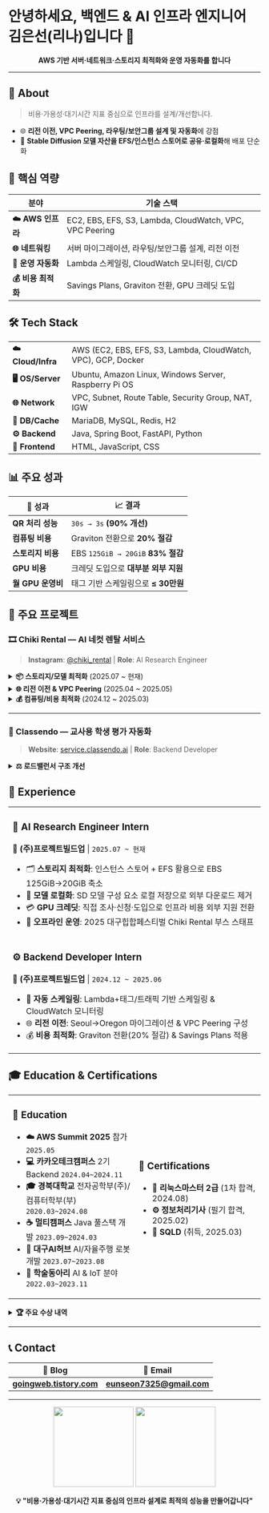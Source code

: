 # 안녕하세요, 백엔드 & AI 인프라 엔지니어 김은선(리나)입니다 👋

<p align="center">
  <strong>AWS 기반 서버·네트워크·스토리지 최적화와 운영 자동화를 합니다</strong>
</p>

---

## 🧭 About

> 비용·가용성·대기시간 지표 중심으로 인프라를 설계/개선합니다.

- 🌐 **리전 이전, VPC Peering, 라우팅/보안그룹 설계 및 자동화**에 강점
- 🤖 **Stable Diffusion 모델 자산을 EFS/인스턴스 스토어로 공유·로컬화**해 배포 단순화

## 🔑 핵심 역량

| 분야 | 기술 스택 |
|------|-----------|
| **☁️ AWS 인프라** | EC2, EBS, EFS, S3, Lambda, CloudWatch, VPC, VPC Peering |
| **🌐 네트워킹** | 서버 마이그레이션, 라우팅/보안그룹 설계, 리전 이전 |
| **🤖 운영 자동화** | Lambda 스케일링, CloudWatch 모니터링, CI/CD |
| **💰 비용 최적화** | Savings Plans, Graviton 전환, GPU 크레딧 도입 |

## 🛠 Tech Stack

<table>
<tr>
<td><strong>☁️ Cloud/Infra</strong></td>
<td>AWS (EC2, EBS, EFS, S3, Lambda, CloudWatch, VPC), GCP, Docker</td>
</tr>
<tr>
<td><strong>🖥️ OS/Server</strong></td>
<td>Ubuntu, Amazon Linux, Windows Server, Raspberry Pi OS</td>
</tr>
<tr>
<td><strong>🌐 Network</strong></td>
<td>VPC, Subnet, Route Table, Security Group, NAT, IGW</td>
</tr>
<tr>
<td><strong>💾 DB/Cache</strong></td>
<td>MariaDB, MySQL, Redis, H2</td>
</tr>
<tr>
<td><strong>⚙️ Backend</strong></td>
<td>Java, Spring Boot, FastAPI, Python</td>
</tr>
<tr>
<td><strong>🎨 Frontend</strong></td>
<td>HTML, JavaScript, CSS</td>
</tr>
</table>

## 📊 주요 성과

<div align="center">

| 🚀 성과 | 📈 결과 |
|---------|---------|
| **QR 처리 성능** | `30s → 3s` **(90% 개선)** |
| **컴퓨팅 비용** | Graviton 전환으로 **20% 절감** |
| **스토리지 비용** | EBS `125GiB → 20GiB` **83% 절감** |
| **GPU 비용** | 크레딧 도입으로 **대부분 외부 지원** |
| **월 GPU 운영비** | 태그 기반 스케일링으로 **≤ 30만원** |

</div>

## 🚀 주요 프로젝트

### 🎞 Chiki Rental — AI 네컷 렌탈 서비스
> **Instagram**: [@chiki_rental](https://instagram.com/chiki_rental) | **Role**: AI Research Engineer

<details>
<summary><strong>📦 스토리지/모델 최적화</strong> (2025.07 ~ 현재)</summary>

- 🗂️ **인스턴스 스토어 활용**: 임시 스토리지 마운트로 EBS 비용 절감
- 🔄 **EFS 공유 구조**: 인스턴스·Docker 간 공통 모델 공유로 중복 제거
- 💾 **모델 로컬화**: SD 모델 구성 요소 추출로 외부 다운로드 없이 파이프라인 구성
- 🐳 **Docker 표준화**: AI 서버 이미지 패키징
- 💳 **GPU 크레딧 도입**: 인프라 비용 대폭 절감

</details>

<details>
<summary><strong>🌐 리전 이전 & VPC Peering</strong> (2025.04 ~ 2025.05)</summary>

- 📍 **서버 마이그레이션**: Seoul → Oregon (G5.xlarge 부족 해결)
- 🔗 **네트워킹 구성**: VPC Peering, 라우팅 테이블, 보안그룹 설계

</details>

<details>
<summary><strong>💰 컴퓨팅/비용 최적화</strong> (2024.12 ~ 2025.03)</summary>

- 🏗️ **Graviton 전환**: 컴퓨팅 비용 20% 절감
- 📋 **Savings Plans**: 장기 비용 안정화

</details>

---

### 🧠 Classendo — 교사용 학생 평가 자동화
> **Website**: [service.classendo.ai](https://service.classendo.ai/) | **Role**: Backend Developer

<details>
<summary><strong>⚖️ 로드밸런서 구조 개선</strong></summary>

**🔴 문제점**
```
ClassendoLB → FrontASG → Front Nginx → BackLB → BackASG → Back Nginx
```
- 이중 ALB/프록시로 경로 복잡
- 간헐적 오류 발생, 지연·관리 부담 증가

**🟢 해결책**
```
ClassendoLB → FrontASG 또는 ClassendoLB → BackASG 직결
```
- 홉 축소로 지연·장애요인 감소
- 운영 단순화

**📈 결과**: 서버 리소스 최적화, 예외처리+자동배포로 **장애 0건 유지**

</details>

## 💼 Experience

<table>
<tr>
<td>

### 🤖 AI Research Engineer Intern
**📍 (주)프로젝트빌드업** | `2025.07 ~ 현재`

- 🗂️ **스토리지 최적화**: 인스턴스 스토어 + EFS 활용으로 EBS 125GiB→20GiB 축소
- 💾 **모델 로컬화**: SD 모델 구성 요소 로컬 저장으로 외부 다운로드 제거
- 💳 **GPU 크레딧**: 직접 조사·신청·도입으로 인프라 비용 외부 지원 전환
- 🎪 **오프라인 운영**: 2025 대구힙합페스티벌 Chiki Rental 부스 스태프

</td>
</tr>
<tr>
<td>

### ⚙️ Backend Developer Intern  
**📍 (주)프로젝트빌드업** | `2024.12 ~ 2025.06`

- 🚀 **자동 스케일링**: Lambda+태그/트래픽 기반 스케일링 & CloudWatch 모니터링
- 🌐 **리전 이전**: Seoul→Oregon 마이그레이션 & VPC Peering 구성
- 💰 **비용 최적화**: Graviton 전환(20% 절감) & Savings Plans 적용

</td>
</tr>
</table>

## 🎓 Education & Certifications

<table>
<tr>
<td width="50%">

### 🏫 Education
- **☁️ AWS Summit 2025** 참가 `2025.05`
- **💻 카카오테크캠퍼스** 2기 Backend `2024.04~2024.11` 
- **🎓 경북대학교** 전자공학부(주)/컴퓨터학부(부) `2020.03~2024.08`
- **☕ 멀티캠퍼스** Java 풀스택 개발 `2023.09~2024.03`
- **🤖 대구AI허브** AI/자율주행 로봇 개발 `2023.07~2023.08`
- **🔬 학술동아리** AI & IoT 분야 `2022.03~2023.11`


</td>
<td width="50%">

### 📜 Certifications
- **🐧 리눅스마스터 2급** (1차 합격, 2024.08)
- **⚙️ 정보처리기사** (필기 합격, 2025.02)  
- **💾 SQLD** (취득, 2025.03)

</td>
</tr>
</table>

<details>
<summary><strong>🏆 주요 수상 내역</strong></summary>

| 🥇 등급 | 🏛️ 주관 | 📝 프로젝트 |
|---------|----------|-------------|
| **🥈 은상** | 한국정보기술학회 | 차량 내 반려동물 안전 위험 요소 감지 복합 센서 시스템 |
| **🥉 동상** | 한국정보기술학회 | 개 짖는 소리 주파수 분석 및 신경망 종 분류 시스템 |
| **🥉 동상** | 한국정보과학회 | IoT 다중센서 낙상사고 예방 & 수면환경 개선 영아용 침대 |
| **🏆 최우수상** | 멀티캠퍼스 | 반려동물 커뮤니티 (세미프로젝트) |
| **🏆 최우수상** | 멀티캠퍼스 | Kodi 한국 여행 안내 플랫폼 (최종프로젝트) |

</details>

---

## 📞 Contact

<div align="center">

| 📝 Blog | 📧 Email |
|---------|----------|
| **[goingweb.tistory.com](https://goingweb.tistory.com/)** | **[eunseon7325@gmail.com](mailto:eunseon7325@gmail.com)** |

</div>

---

<div align="center">
  <img src="https://github-readme-stats.vercel.app/api?username=eunsoni&show_icons=true&theme=radical&hide_border=true" height="160"/>
  <img src="https://github-readme-stats.vercel.app/api/top-langs/?username=eunsoni&layout=compact&theme=radical&hide_border=true" height="160"/>
</div>

<div align="center">
  
**💡 "비용·가용성·대기시간 지표 중심의 인프라 설계로 최적의 성능을 만들어갑니다"**

</div>